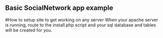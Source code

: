 ## Basic SocialNetwork app example

#How to setup site to get working on any server
When your apache server is running, route to the install.php script and your sql database and tables will be created for you.